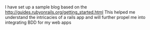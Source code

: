I have set up a sample blog
based on the http://guides.rubyonrails.org/getting_started.html
This helped me understand the intricacies of a rails app and will further propel me into integrating BDD for my web apps
